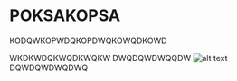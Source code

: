 # POKSAKOPSA




KODQWKOPWDQKOPDWQKOWQDKOWD

WKDKWDQKWQDKWQKW
 DWQDQWDWQQDW ![alt text](http://i.giphy.com/xT0GqdXpoKAazgF8t2.gif)
 DQWDQWDWQDWQ
